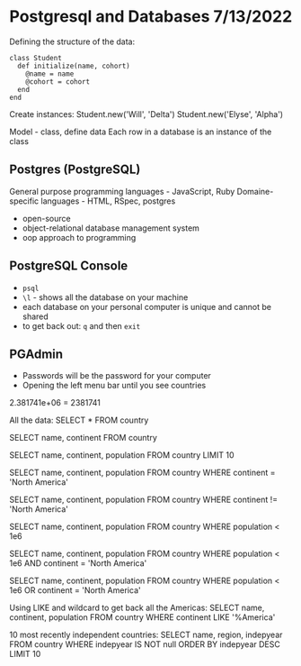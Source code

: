 # Postgresql and Databases 7/13/2022

Defining the structure of the data:
```
class Student
  def initialize(name, cohort)
    @name = name
    @cohort = cohort
  end
end
```

Create instances:
Student.new('Will', 'Delta')
Student.new('Elyse', 'Alpha')


Model - class, define data
Each row in a database is an instance of the class

## Postgres (PostgreSQL)
General purpose programming languages - JavaScript, Ruby
Domaine-specific languages - HTML, RSpec, postgres

- open-source
- object-relational database management system
- oop approach to programming

## PostgreSQL Console
- `psql`
- `\l` - shows all the database on your machine
- each database on your personal computer is unique and cannot be shared
- to get back out: `q` and then `exit`

## PGAdmin
- Passwords will be the password for your computer
- Opening the left menu bar until you see countries

2.381741e+06 = 2381741

All the data: SELECT * FROM country

SELECT name, continent
FROM country

SELECT name, continent, population
FROM country
LIMIT 10

SELECT name, continent, population
FROM country
WHERE continent = 'North America'

SELECT name, continent, population
FROM country
WHERE continent != 'North America'

SELECT name, continent, population
FROM country
WHERE population < 1e6

SELECT name, continent, population
FROM country
WHERE population < 1e6
AND continent = 'North America'

SELECT name, continent, population
FROM country
WHERE population < 1e6
OR continent = 'North America'

Using LIKE and wildcard to get back all the Americas:
SELECT name, continent, population
FROM country
WHERE continent LIKE '%America'

10 most recently independent countries:
SELECT name, region, indepyear
FROM country
WHERE indepyear IS NOT null
ORDER BY indepyear DESC
LIMIT 10
